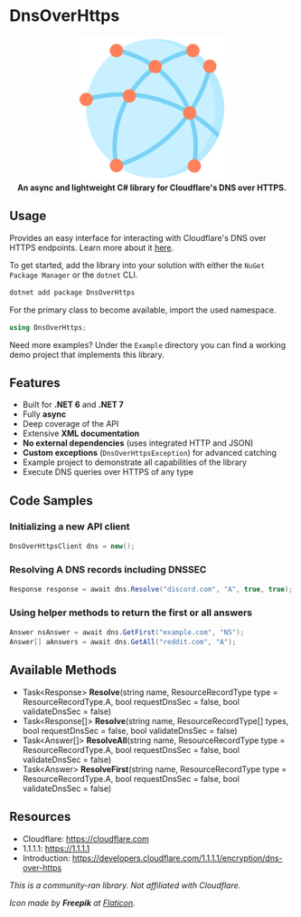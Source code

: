 ﻿# DnsOverHttps

<div align="center">
  <img width="256" height="256" src="https://raw.githubusercontent.com/actually-akac/DnsOverHttps/master/DnsOverHttps/icon.png">
</div>

<div align="center">
  <b>An async and lightweight C# library for Cloudflare's DNS over HTTPS.</b>
</div>

## Usage
Provides an easy interface for interacting with Cloudflare's DNS over HTTPS endpoints. Learn more about it [here](https://developers.cloudflare.com/1.1.1.1/encryption/dns-over-https/).

To get started, add the library into your solution with either the `NuGet Package Manager` or the `dotnet` CLI.
```rust
dotnet add package DnsOverHttps
```

For the primary class to become available, import the used namespace.
```csharp
using DnsOverHttps;
```

Need more examples? Under the `Example` directory you can find a working demo project that implements this library.

## Features
- Built for **.NET 6** and **.NET 7**
- Fully **async**
- Deep coverage of the API
- Extensive **XML documentation**
- **No external dependencies** (uses integrated HTTP and JSON)
- **Custom exceptions** (`DnsOverHttpsException`) for advanced catching
- Example project to demonstrate all capabilities of the library
- Execute DNS queries over HTTPS of any type

## Code Samples

### Initializing a new API client
```csharp
DnsOverHttpsClient dns = new();
```

### Resolving A DNS records including DNSSEC
```csharp
Response response = await dns.Resolve("discord.com", "A", true, true);
```

### Using helper methods to return the first or all answers
```csharp
Answer nsAnswer = await dns.GetFirst("example.com", "NS");
Answer[] aAnswers = await dns.GetAll("reddit.com", "A");
```

## Available Methods
- Task\<Response> **Resolve**(string name, ResourceRecordType type = ResourceRecordType.A, bool requestDnsSec = false, bool validateDnsSec = false)
- Task\<Response[]> **Resolve**(string name, ResourceRecordType[] types, bool requestDnsSec = false, bool validateDnsSec = false)
- Task\<Answer[]> **ResolveAll**(string name, ResourceRecordType type = ResourceRecordType.A, bool requestDnsSec = false, bool validateDnsSec = false)
- Task\<Answer> **ResolveFirst**(string name, ResourceRecordType type = ResourceRecordType.A, bool requestDnsSec = false, bool validateDnsSec = false)

## Resources
- Cloudflare: https://cloudflare.com
- 1.1.1.1: https://1.1.1.1
- Introduction: https://developers.cloudflare.com/1.1.1.1/encryption/dns-over-https

*This is a community-ran library. Not affiliated with Cloudflare.*

*Icon made by **Freepik** at [Flaticon](https://www.flaticon.com).*